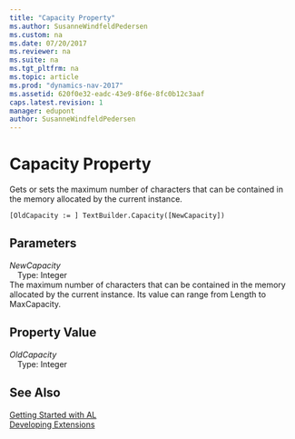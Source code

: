 ```yaml
---
title: "Capacity Property"
ms.author: SusanneWindfeldPedersen
ms.custom: na
ms.date: 07/20/2017
ms.reviewer: na
ms.suite: na
ms.tgt_pltfrm: na
ms.topic: article
ms.prod: "dynamics-nav-2017"
ms.assetid: 620f0e32-eadc-43e9-8f6e-8fc0b12c3aaf
caps.latest.revision: 1
manager: edupont
author: SusanneWindfeldPedersen
---
```


# Capacity Property
Gets or sets the maximum number of characters that can be contained in the memory allocated by the current instance.  
```  
[OldCapacity := ] TextBuilder.Capacity([NewCapacity])  
```  
## Parameters
*NewCapacity*    
&emsp;Type: Integer  
The maximum number of characters that can be contained in the memory allocated by the current instance. Its value can range from Length to MaxCapacity.  
  
## Property Value
*OldCapacity*  
&emsp;Type: Integer  
  
## See Also
[Getting Started with AL](../devenv-get-started.md)  
[Developing Extensions](../devenv-dev-overview.md)  
